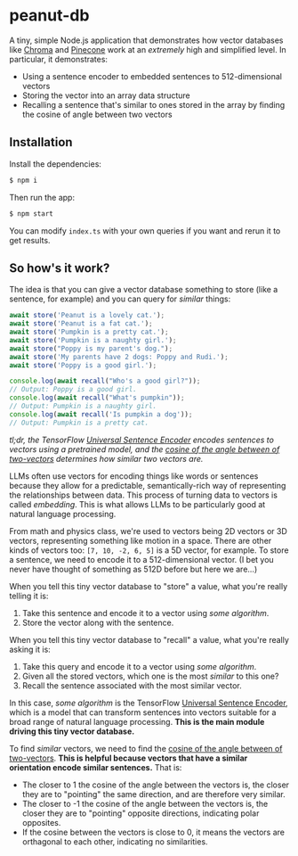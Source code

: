 # peanut-db

A tiny, simple Node.js application that demonstrates how vector databases like [Chroma](https://github.com/chroma-core/chroma) and [Pinecone](https://www.pinecone.io/) work at an _extremely_ high and simplified level. In particular, it demonstrates:

- Using a sentence encoder to embedded sentences to 512-dimensional vectors
- Storing the vector into an array data structure
- Recalling a sentence that's similar to ones stored in the array by finding the cosine of angle between two vectors

## Installation

Install the dependencies:

```sh
$ npm i
```

Then run the app:

```sh
$ npm start
```

You can modify `index.ts` with your own queries if you want and rerun it to get results.

## So how's it work?

The idea is that you can give a vector database something to store (like a sentence, for example) and you can query for _similar_ things:

```ts
await store('Peanut is a lovely cat.');
await store('Peanut is a fat cat.');
await store('Pumpkin is a pretty cat.');
await store('Pumpkin is a naughty girl.');
await store("Poppy is my parent's dog.");
await store('My parents have 2 dogs: Poppy and Rudi.');
await store('Poppy is a good girl.');

console.log(await recall("Who's a good girl?"));
// Output: Poppy is a good girl.
console.log(await recall("What's pumpkin"));
// Output: Pumpkin is a naughty girl.
console.log(await recall('Is pumpkin a dog'));
// Output: Pumpkin is a pretty cat.
```

_tl;dr, the TensorFlow [Universal Sentence Encoder](https://github.com/tensorflow/tfjs-models/tree/master/universal-sentence-encoder) encodes sentences to vectors using a pretrained model, and the [cosine of the angle between of two-vectors](https://en.wikipedia.org/wiki/Cosine_similarity) determines how similar two vectors are._

LLMs often use vectors for encoding things like words or sentences because they allow for a predictable, semantically-rich way of representing the relationships between data. This process of turning data to vectors is called _embedding_. This is what allows LLMs to be particularly good at natural language processing.

From math and physics class, we're used to vectors being 2D vectors or 3D vectors, representing something like motion in a space. There are other kinds of vectors too: `[7, 10, -2, 6, 5]` is a 5D vector, for example. To store a sentence, we need to encode it to a 512-dimensional vector. (I bet you never have thought of something as 512D before but here we are...)

When you tell this tiny vector database to "store" a value, what you're really telling it is:

1. Take this sentence and encode it to a vector using _some algorithm_.
2. Store the vector along with the sentence.

When you tell this tiny vector database to "recall" a value, what you're really asking it is:

1. Take this query and encode it to a vector using _some algorithm_.
2. Given all the stored vectors, which one is the most _similar_ to this one?
3. Recall the sentence associated with the most similar vector.

In this case, _some algorithm_ is the TensorFlow [Universal Sentence Encoder](https://github.com/tensorflow/tfjs-models/tree/master/universal-sentence-encoder), which is a model that can transform sentences into vectors suitable for a broad range of natural language processing. **This is the main module driving this tiny vector database.**

To find _similar_ vectors, we need to find the [cosine of the angle between of two-vectors](https://en.wikipedia.org/wiki/Cosine_similarity). **This is helpful because vectors that have a similar orientation encode similar sentences.** That is:

- The closer to 1 the cosine of the angle between the vectors is, the closer they are to "pointing" the same direction, and are therefore very similar.
- The closer to -1 the cosine of the angle between the vectors is, the closer they are to "pointing" opposite directions, indicating polar opposites.
- If the cosine between the vectors is close to 0, it means the vectors are orthagonal to each other, indicating no similarities.
